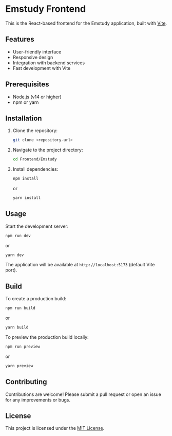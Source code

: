 # Emstudy Frontend

This is the React-based frontend for the Emstudy application, built with [Vite](https://vitejs.dev/).

## Features

- User-friendly interface
- Responsive design
- Integration with backend services
- Fast development with Vite

## Prerequisites

- Node.js (v14 or higher)
- npm or yarn

## Installation

1. Clone the repository:
   ```bash
   git clone <repository-url>
   ```
2. Navigate to the project directory:
   ```bash
   cd Frontend/Emstudy
   ```
3. Install dependencies:
   ```bash
   npm install
   ```
   or
   ```bash
   yarn install
   ```

## Usage

Start the development server:

```bash
npm run dev
```

or

```bash
yarn dev
```

The application will be available at `http://localhost:5173` (default Vite port).

## Build

To create a production build:

```bash
npm run build
```

or

```bash
yarn build
```

To preview the production build locally:

```bash
npm run preview
```

or

```bash
yarn preview
```

## Contributing

Contributions are welcome! Please submit a pull request or open an issue for any improvements or bugs.

## License

This project is licensed under the [MIT License](LICENSE).
